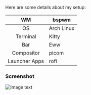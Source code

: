 Here are some details about my setup:

|       WM      | bspwm      |
|:-------------:|------------|
|       OS      | Arch Linux |
|    Terminal   |    Kitty   |
|      Bar      |     Eww    |
|   Compositor  |   picom    |
| Launcher Apps |    rofi    |

### Screenshot
![Image text](https://github.com/xOnlinEx/bspwm-dots/blob/main/asserts/desktop.png)
